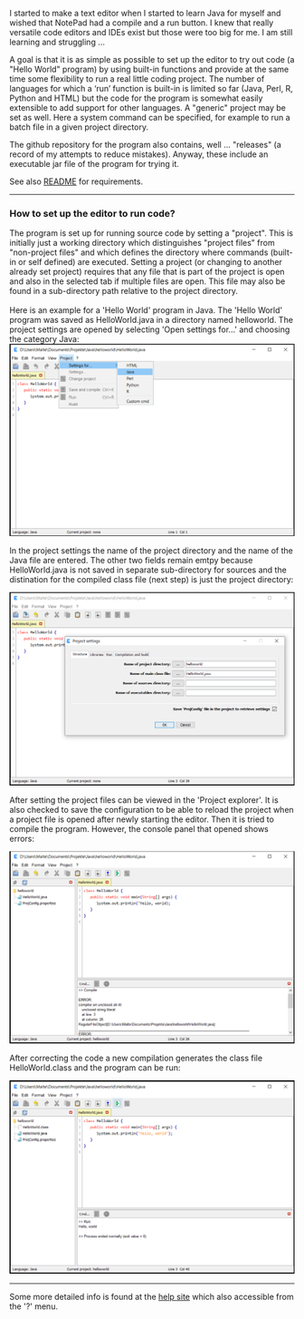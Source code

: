 I started to make a text editor when I started to learn Java for myself and wished that NotePad
had a compile and a run button. I knew that really versatile code editors and IDEs exist but
those were too big for me. I am still learning and struggling …

A goal is that it is as simple as possible to set up the editor to try out code (a "Hello
World" program) by using built-in functions and provide at the same time some flexibility to run
a real little coding project. The number of languages for which a ‘run’ function is built-in
is limited so far (Java, Perl, R, Python and HTML) but the code for the program is somewhat
easily extensible to add support for other languages. A "generic" project may be set as well.
Here a system command can be specified, for example to run a batch file in a given project
directory.

The github repository for the program also contains, well ... "releases" (a record of my
attempts to reduce mistakes). Anyway, these include an executable jar file of the program
for trying it.

See also <a href="https://github.com/Eadgyth/Programming-Editor/blob/master/README.md">
README</a> for requirements.

<hr>
<h3>How to set up the editor to run code?</h3>
The program is set up for running source code by setting a "project". This is initially
just a working directory which distinguishes "project files" from "non-project files" and
which defines the directory where commands (built-in or self defined) are executed. Setting
a project (or changing to another already set project) requires that any file that is
part of the project is open and also in the selected tab if multiple files are open. This
file may also be found in a sub-directory path relative to the project directory.
<br><br>
Here is an example for a 'Hello World' program in Java. The 'Hello World' program was saved as
HelloWorld.java in a directory named helloworld. The project settings are opened by selecting
'Open settings for...' and choosing the category Java:

<img src="images/opensettings.png" width="600"/>


In the project settings the name of the project directory and the name of the Java file are
entered. The other two fields remain emtpy because HelloWorld.java is not saved in separate
sub-directory for sources and the distination for the compiled class file (next step) is
just the project directory:

<img src="images/projectsettings.png" width="600"/>


After setting the project files can be viewed in the 'Project explorer'. It is also checked
to save the configuration to be able to reload the project when a project file is opened after
newly starting the editor. Then it is tried to compile the program. However, the console panel
that opened shows errors:

<img src="images/compile.png" width="600"/>


After correcting the code a new compilation generates the class file HelloWorld.class and the
program can be run:

<img src="images/run.png" width="600"/>

<hr>
Some more detailed info is found at the
<a href="https://eadgyth.github.io/Programming-Editor/help/help.html">help site</a> which also
accessible from the '?' menu.

